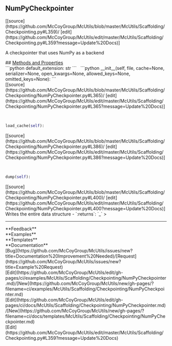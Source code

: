 ## <a id="McUtils.McUtils.Scaffolding.Checkpointing.NumPyCheckpointer">NumPyCheckpointer</a> 

<div class="docs-source-link" markdown="1">
[[source](https://github.com/McCoyGroup/McUtils/blob/master/McUtils/Scaffolding/Checkpointing.py#L359)/
[edit](https://github.com/McCoyGroup/McUtils/edit/master/McUtils/Scaffolding/Checkpointing.py#L359?message=Update%20Docs)]
</div>

A checkpointer that uses NumPy as a backend







<div class="collapsible-section">
 <div class="collapsible-section collapsible-section-header" markdown="1">
## <a class="collapse-link" data-toggle="collapse" href="#methods" markdown="1"> Methods and Properties</a> <a class="float-right" data-toggle="collapse" href="#methods"><i class="fa fa-chevron-down"></i></a>
 </div>
 <div class="collapsible-section collapsible-section-body collapse show" id="methods" markdown="1">
 ```python
default_extension: str
```
<a id="McUtils.McUtils.Scaffolding.Checkpointing.NumPyCheckpointer.__init__" class="docs-object-method">&nbsp;</a> 
```python
__init__(self, file, cache=None, serializer=None, open_kwargs=None, allowed_keys=None, omitted_keys=None): 
```
<div class="docs-source-link" markdown="1">
[[source](https://github.com/McCoyGroup/McUtils/blob/master/McUtils/Scaffolding/Checkpointing/NumPyCheckpointer.py#L365)/
[edit](https://github.com/McCoyGroup/McUtils/edit/master/McUtils/Scaffolding/Checkpointing/NumPyCheckpointer.py#L365?message=Update%20Docs)]
</div>


<a id="McUtils.McUtils.Scaffolding.Checkpointing.NumPyCheckpointer.load_cache" class="docs-object-method">&nbsp;</a> 
```python
load_cache(self): 
```
<div class="docs-source-link" markdown="1">
[[source](https://github.com/McCoyGroup/McUtils/blob/master/McUtils/Scaffolding/Checkpointing/NumPyCheckpointer.py#L386)/
[edit](https://github.com/McCoyGroup/McUtils/edit/master/McUtils/Scaffolding/Checkpointing/NumPyCheckpointer.py#L386?message=Update%20Docs)]
</div>


<a id="McUtils.McUtils.Scaffolding.Checkpointing.NumPyCheckpointer.dump" class="docs-object-method">&nbsp;</a> 
```python
dump(self): 
```
<div class="docs-source-link" markdown="1">
[[source](https://github.com/McCoyGroup/McUtils/blob/master/McUtils/Scaffolding/Checkpointing/NumPyCheckpointer.py#L400)/
[edit](https://github.com/McCoyGroup/McUtils/edit/master/McUtils/Scaffolding/Checkpointing/NumPyCheckpointer.py#L400?message=Update%20Docs)]
</div>
Writes the entire data structure
  - `:returns`: `_`
    >
 </div>
</div>












---


<div markdown="1" class="text-secondary">
<div class="container">
  <div class="row">
   <div class="col" markdown="1">
**Feedback**   
</div>
   <div class="col" markdown="1">
**Examples**   
</div>
   <div class="col" markdown="1">
**Templates**   
</div>
   <div class="col" markdown="1">
**Documentation**   
</div>
   <div class="col" markdown="1">
   
</div>
   <div class="col" markdown="1">
   
</div>
   <div class="col" markdown="1">
   
</div>
</div>
  <div class="row">
   <div class="col" markdown="1">
[Bug](https://github.com/McCoyGroup/McUtils/issues/new?title=Documentation%20Improvement%20Needed)/[Request](https://github.com/McCoyGroup/McUtils/issues/new?title=Example%20Request)   
</div>
   <div class="col" markdown="1">
[Edit](https://github.com/McCoyGroup/McUtils/edit/gh-pages/ci/examples/McUtils/Scaffolding/Checkpointing/NumPyCheckpointer.md)/[New](https://github.com/McCoyGroup/McUtils/new/gh-pages/?filename=ci/examples/McUtils/Scaffolding/Checkpointing/NumPyCheckpointer.md)   
</div>
   <div class="col" markdown="1">
[Edit](https://github.com/McCoyGroup/McUtils/edit/gh-pages/ci/docs/McUtils/Scaffolding/Checkpointing/NumPyCheckpointer.md)/[New](https://github.com/McCoyGroup/McUtils/new/gh-pages/?filename=ci/docs/templates/McUtils/Scaffolding/Checkpointing/NumPyCheckpointer.md)   
</div>
   <div class="col" markdown="1">
[Edit](https://github.com/McCoyGroup/McUtils/edit/master/McUtils/Scaffolding/Checkpointing.py#L359?message=Update%20Docs)   
</div>
   <div class="col" markdown="1">
   
</div>
   <div class="col" markdown="1">
   
</div>
   <div class="col" markdown="1">
   
</div>
</div>
</div>
</div>